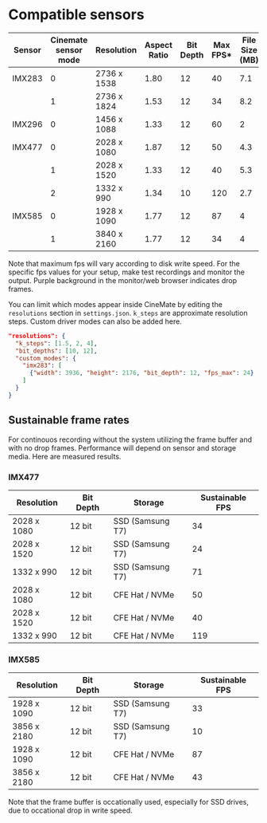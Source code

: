 # Compatible sensors 

| Sensor | Cinemate sensor mode | Resolution   | Aspect Ratio | Bit Depth | Max FPS* | File Size (MB) |
|--------|------|--------------|--------------|-----------|---------|----------------|
| IMX283 | 0    | 2736 x 1538  | 1.80         | 12        | 40      | 7.1            |
|        | 1    | 2736 x 1824  | 1.53         | 12        | 34      | 8.2            |
| IMX296 | 0    | 1456 x 1088  | 1.33         | 12        | 60      | 2              |
| IMX477 | 0    | 2028 x 1080  | 1.87         | 12        | 50      | 4.3            |
|        | 1    | 2028 x 1520  | 1.33         | 12        | 40      | 5.3            |
|        | 2    | 1332 x 990   | 1.34         | 10        | 120     | 2.7             |
| IMX585 | 0    | 1928 x 1090  | 1.77         | 12        | 87      | 4              |
|        | 1    | 3840 x 2160  | 1.77         | 12        | 34      | 4

Note that maximum fps will vary according to disk write speed. For the specific fps values for your setup, make test recordings and monitor the output. Purple background in the monitor/web browser indicates drop frames.

You can limit which modes appear inside CineMate by editing the `resolutions` section in `settings.json`. `k_steps` are approximate resolution steps. Custom driver modes can also be added here.

```json
"resolutions": {
  "k_steps": [1.5, 2, 4],
  "bit_depths": [10, 12],
  "custom_modes": {
    "imx283": [
      {"width": 3936, "height": 2176, "bit_depth": 12, "fps_max": 24}
    ]
  }
}
```

## Sustainable frame rates

For continouos recording without the system utilizing the frame buffer and with no drop frames. Performance will depend on sensor and storage media. Here are measured results.

### IMX477

| Resolution         | Bit Depth | Storage          | Sustainable FPS  |
|--------------------|-----------|------------------|------|
| 2028 x 1080        | 12 bit    | SSD (Samsung T7) | 34   |
| 2028 x 1520        | 12 bit    | SSD (Samsung T7) | 24   |
| 1332 x 990         | 12 bit    | SSD (Samsung T7) | 71   |
| 2028 x 1080        | 12 bit    | CFE Hat / NVMe   | 50   |
| 2028 x 1520        | 12 bit    | CFE Hat / NVMe   | 40   |
| 1332 x 990         | 12 bit    | CFE Hat / NVMe   | 119  |

### IMX585

| Resolution         | Bit Depth | Storage          | Sustainable FPS  |
|--------------------|-----------|------------------|------|
| 1928 x 1090        | 12 bit    | SSD (Samsung T7) | 33   |
| 3856 x 2180        | 12 bit    | SSD (Samsung T7) | 10   |
| 1928 x 1090        | 12 bit    | CFE Hat / NVMe   | 87   |
| 3856 x 2180        | 12 bit    | CFE Hat / NVMe   | 43   |

Note that the frame buffer is occationally used, especially for SSD drives, due to occational drop in write speed.